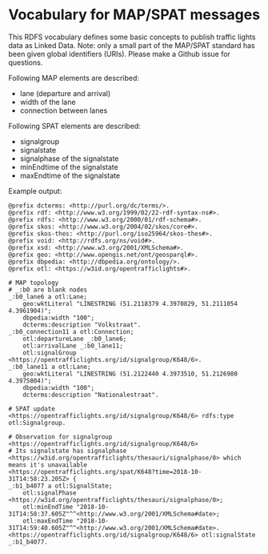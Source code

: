 # Vocabulary for MAP/SPAT messages

This RDFS vocabulary defines some basic concepts to publish traffic lights data as Linked Data.
Note: only a small part of the MAP/SPAT standard has been given global identifiers (URIs).
Please make a Github issue for questions.

Following MAP elements are described:
* lane (departure and arrival)
* width of the lane
* connection between lanes

Following SPAT elements are described:
* signalgroup
* signalstate
* signalphase of the signalstate
* minEndtime of the signalstate
* maxEndtime of the signalstate

Example output:
```text/turtle
@prefix dcterms: <http://purl.org/dc/terms/>.
@prefix rdf: <http://www.w3.org/1999/02/22-rdf-syntax-ns#>.
@prefix rdfs: <http://www.w3.org/2000/01/rdf-schema#>.
@prefix skos: <http://www.w3.org/2004/02/skos/core#>.
@prefix skos-thes: <http://purl.org/iso25964/skos-thes#>.
@prefix void: <http://rdfs.org/ns/void#>.
@prefix xsd: <http://www.w3.org/2001/XMLSchema#>.
@prefix geo: <http://www.opengis.net/ont/geosparql#>.
@prefix dbpedia: <http://dbpedia.org/ontology/>.
@prefix otl: <https://w3id.org/opentrafficlights#>.

# MAP topology
# _:b0 are blank nodes
_:b0_lane6 a otl:Lane;
    geo:wktLiteral "LINESTRING (51.2118379 4.3970829, 51.2111054 4.3961904)";
    dbpedia:width "100";
    dcterms:description "Volkstraat".
_:b0_connection11 a otl:Connection;
    otl:departureLane _:b0_lane6;
    otl:arrivalLane _:b0_lane11;
    otl:signalGroup <https://opentrafficlights.org/id/signalgroup/K648/6>.
_:b0_lane11 a otl:Lane;
    geo:wktLiteral "LINESTRING (51.2122440 4.3973510, 51.2126980 4.3975804)";
    dbpedia:width "100";
    dcterms:description "Nationalestraat".

# SPAT update
<https://opentrafficlights.org/id/signalgroup/K648/6> rdfs:type otl:Signalgroup.

# Observation for signalgroup <https://opentrafficlights.org/id/signalgroup/K648/6>
# Its signalstate has signalphase <https://w3id.org/opentrafficlights/thesauri/signalphase/0> which means it's unavailable
<https://opentrafficlights.org/spat/K648?time=2018-10-31T14:58:23.205Z> {
_:b1_b4077 a otl:SignalState;
    otl:signalPhase <https://w3id.org/opentrafficlights/thesauri/signalphase/0>;
    otl:minEndTime "2018-10-31T14:58:37.605Z"^^<http://www.w3.org/2001/XMLSchema#date>;
    otl:maxEndTime "2018-10-31T14:59:40.605Z"^^<http://www.w3.org/2001/XMLSchema#date>.
<https://opentrafficlights.org/id/signalgroup/K648/6> otl:signalState _:b1_b4077.
```
